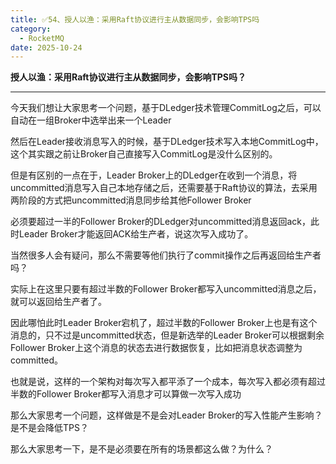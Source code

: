 ```yaml
---
title: ✅54、授人以渔：采用Raft协议进行主从数据同步，会影响TPS吗
category:
  - RocketMQ
date: 2025-10-24
---
```



**授人以渔：采用Raft协议进行主从数据同步，会影响TPS吗？**

---

今天我们想让大家思考一个问题，基于DLedger技术管理CommitLog之后，可以自动在一组Broker中选举出来一个Leader

然后在Leader接收消息写入的时候，基于DLedger技术写入本地CommitLog中，这个其实跟之前让Broker自己直接写入CommitLog是没什么区别的。

但是有区别的一点在于，Leader Broker上的DLedger在收到一个消息，将uncommitted消息写入自己本地存储之后，还需要基于Raft协议的算法，去采用两阶段的方式把uncommitted消息同步给其他Follower Broker

必须要超过一半的Follower Broker的DLedger对uncommitted消息返回ack，此时Leader Broker才能返回ACK给生产者，说这次写入成功了。

当然很多人会有疑问，那么不需要等他们执行了commit操作之后再返回给生产者吗？

实际上在这里只要有超过半数的Follower Broker都写入uncommitted消息之后，就可以返回给生产者了。

因此哪怕此时Leader Broker宕机了，超过半数的Follower Broker上也是有这个消息的，只不过是uncommitted状态，但是新选举的Leader Broker可以根据剩余Follower Broker上这个消息的状态去进行数据恢复，比如把消息状态调整为committed。

也就是说，这样的一个架构对每次写入都平添了一个成本，每次写入都必须有超过半数的Follower Broker都写入消息才可以算做一次写入成功

那么大家思考一个问题，这样做是不是会对Leader Broker的写入性能产生影响？是不是会降低TPS？

那么大家思考一下，是不是必须要在所有的场景都这么做？为什么？